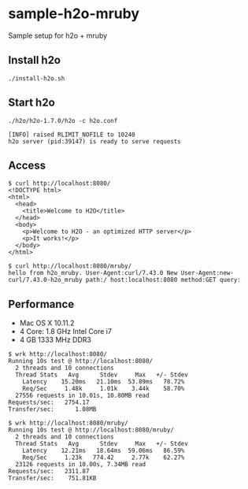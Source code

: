 # sample-h2o-mruby

Sample setup for h2o + mruby


## Install h2o

```
./install-h2o.sh
```


## Start h2o

```
./h2o/h2o-1.7.0/h2o -c h2o.conf

[INFO] raised RLIMIT_NOFILE to 10240
h2o server (pid:39147) is ready to serve requests
```

## Access

```
$ curl http://localhost:8080/
<!DOCTYPE html>
<html>
  <head>
    <title>Welcome to H2O</title>
  </head>
  <body>
    <p>Welcome to H2O - an optimized HTTP server</p>
    <p>It works!</p>
  </body>
</html>
```

```
$ curl http://localhost:8080/mruby/
hello from h2o_mruby. User-Agent:curl/7.43.0 New User-Agent:new-curl/7.43.0-h2o_mruby path:/ host:localhost:8080 method:GET query:
```

## Performance

- Mac OS X 10.11.2
- 4 Core: 1.8 GHz Intel Core i7
- 4 GB 1333 MHz DDR3

```
$ wrk http://localhost:8080/
Running 10s test @ http://localhost:8080/
  2 threads and 10 connections
  Thread Stats   Avg      Stdev     Max   +/- Stdev
    Latency    15.20ms   21.10ms  53.89ms   78.72%
    Req/Sec     1.48k     1.01k    3.44k    58.70%
  27556 requests in 10.01s, 10.80MB read
Requests/sec:   2754.17
Transfer/sec:      1.08MB
```


```
$ wrk http://localhost:8080/mruby/
Running 10s test @ http://localhost:8080/mruby/
  2 threads and 10 connections
  Thread Stats   Avg      Stdev     Max   +/- Stdev
    Latency    12.21ms   18.64ms  59.06ms   86.59%
    Req/Sec     1.23k   774.42     2.77k    62.27%
  23126 requests in 10.00s, 7.34MB read
Requests/sec:   2311.87
Transfer/sec:    751.81KB
```

